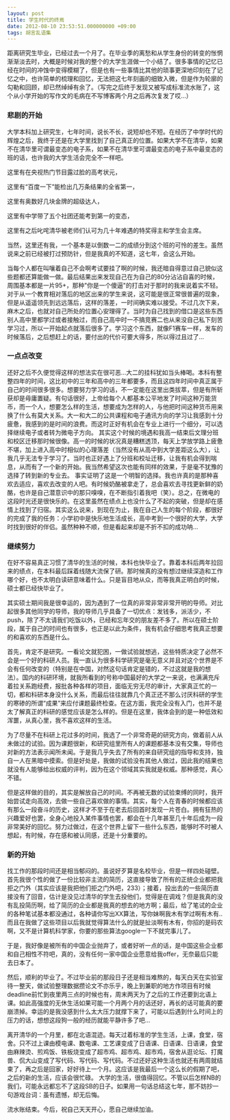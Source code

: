 ```yaml
---
layout: post
title: 学生时代的终焉
date: 2012-08-10 23:53:51.000000000 +09:00
tags: 胡言乱语集
---
```


距离研究生毕业，已经过去一个月了。在毕业季的离愁和从学生身份的转变的怅惘渐渐淡去时，大概是时候对我的整个的大学生涯做一个小结了。很多事情的记忆已经在时间的冲蚀中变得模糊了，但是也有一些事情比其他的琐事更深地印刻在了记忆之中，也许简单的梳理和回忆，无法把这七年刻画的细致入微，但是作为轮廓的勾勒和回顾，却已然绰绰有余了。（写完之后终于发现又被写成标准流水账了，这个从小学开始的写作文的毛病在不写博客两个月之后再次复发了哎…）

### 悲剧的开始

大学本科加上研究生，七年时间，说长不长，说短却也不短。在经历了中学时代的辉煌之后，我终于还是在大学里找到了自己真正的位置。如果大学不在清华，如果不在清华里可谓最变态的电子系，如果不在清华里可谓最变态的电子系中最变态的班的话，也许我的大学生活会完全不一样吧。

这里有在央视热门节目露过脸的高考状元，

这里有“百度一下”能检出几万条结果的全省第一，

这里有奥数好几块金牌的超级达人，

这里有中学带了五个社团还能考到第一的变态，

这里有之后叱咤清华被老师们认可为几十年难遇的特奖得主和学生会主席。

当然，这里还有我，一个基本是以倒数一二的成绩分到这个班的可怜的差生。虽然说来之前已经被打过预防针，但是我真的不知道，这七年，会这么开始。

当每个人都在叫嚷着自己不会啊考试要挂了啊的时候，我还暗自得意过自己貌似这些题都还算能做一做。最后结果出来发现自己在为自己的80分沾沾自喜的时候，周围基本都是一片95+，那种"你是一个傻逼"的打击对于那时的我来说着实不轻。对于从一个教育相对落后的地区出来的学生来说，这可能是很正常很普遍的现象，但是从遥遥领先到远远落后，这样的落差，一时间确实难以接受。不过几次下来，麻木之后，也就对自己所处的位置心安理得了。当时为自己找到的借口是这些东西别人高中里都学过或者接触过，而自己高中时一不搞竞赛二也从来没自己私下刻苦学习过，所以一开始起点就落后很多了。学习这个东西，就像F1赛车一样，发车的时候落后，之后想赶上的话，要付出的代价可要大得多，所以得过且过了…

### 一点点改变

还好之后不久便觉得这样的想法实在很可恶…大二的挂科犹如当头棒喝。本科有整整四年的时间，这比初中的三年和高中的三年都要多，而且这四年时间中真正属于自己的时间很多很多。想要努力学习的话，不一定能在这里出类拔萃，但是有所斩获却是毋庸置疑。有句话很好，上帝给每个人都基本公平地发了时间这种万能货币，而一个人，想要怎么样的生活，想要成为怎样的人，与他把时间这种货币用来换了什么有莫大关系。大一和大二的公共课程和电子通讯方向的学习让我感到十分疲惫，我感到的是时间的浪费。而这时正好有机会在专业上进行一个细分，可以选择继续电子或者转为微电子方向。
其实这个时候的境遇和我高一结束后文理分班和校区迁移那时候很像。高一的时候的状况真是糟糕透顶，每天上学放学路上疲惫不堪，加上进入高中时相似的心理落差（当然没有从高中到大学差距这么大），让我几乎无法专于学习了。当时也正好遇上了分班和校址迁移，让我有机会得到喘息，从而有了一个新的开始。我当然希望这次也能有同样的效果，于是毫不犹豫的选择了转到新的专业去。
事实证明了这是一个明智的选择。我也许真的是那种喜欢去适应，喜欢去改变的人吧。有时候奶酪被拿走了，总会喜欢去寻找更新鲜的奶酪，也许是自己潜意识中的那只嗅嗅，在不断指引着我吧（笑）。总之，在微电的这段时光还是很快乐的。在这里虽然在绩点上也没什么了不起的突破，但是却在感情上找到了归宿。其实这么说来，到现在为止，我在自己人生的每个阶段，都很好的完成了我的任务：小学初中是快乐地生活成长，高中考到一个很好的大学，大学时找到很好的伴侣。虽然种种不顺，但是看起来却是不折不扣的成功呐…

### 继续努力

在好不容易真正习惯了清华的生活的时候，本科也快毕业了。靠着本科后两年拉回来的绩点，在本科最后踩着线随大流保了研。那时候真的没有想过继续深造和工作哪个好，也不太明白读研意味着什么。只是盲目地从众，而等我真正明白的时候，硕士都已经快毕业了。

其实硕士期间我是很幸运的，因为遇到了一位真的非常非常非常开明的导师。对比起很多其他同学的导师，我的导师几乎具备了一切优点：发钱多，派活少，不push，除了不太请我们吃饭以外，已经和忘年交的朋友差不多了。所以在硕士阶段，属于自己的时间也有很多，也正是以此为条件，我有机会仔细思考我真正想要的和喜欢的东西是什么。

首先，肯定不是研究。一看论文就犯困，一做试验就想逃，这些特质决定了必然不会是一个好的科研人员。我一直认为很多科学研究是毫无意义并且对这个世界是不会有任何改变的（特别是在中国，对然这句话肯定是错的，不过这就是我的想法）。国内的科研环境，就我所看到的号称中国最好的大学之一来说，也满满充斥着拉关系跑经费，报批各种各样的项目，面临无穷无尽的审计，大家真正忙的一切，都和科研本身没什么关系，而最后往往就靠几个真正还不那么讨厌科研的学生的寒碜的所谓“成果”来应付课题最终检查。在这方面，我完全没有入门，也并不是太了解真正的科研的感觉应该是怎么样的。但是在这里，我体会到的是一种低效和浑噩，从真心里，我不喜欢这样的生活。

为了尽量不在科研上花过多的时间，我选了一个非常奇葩的研究方向，做着前人从未做过的试验。因为课题很新，和研究组里所有人的课题都基本没有交集，导师也对新的方法表示闻所未闻。于是我几乎失去了所有的来自研究组的指导和支持，独自一人在黑暗中摸索。但是好处是，我做的试验没有其他人做过，因此我的结果也就没有人能够给出权威的评判，因为在这个领域其实我就是权威。那种感觉，真心不错。

但是这样做的目的，其实是解放自己的时间。不再被无数的试验束缚的同时，我开始尝试走向高效，去做一些自己喜欢做的事情。其实，每个人在青春的时候都应该有那么一段奋斗的历史，这样才不至于在老去后回首时发现一片苍白。拥有狂热的兴趣爱好也罢，全身心地投入某件事情也罢，都会在十几年甚至几十年后成为一段非常美好的回忆。努力过做过，在这个世界上留下一些什么东西，能够时不时被人想起，有时候，存在感和被认同感，还是十分重要的。

### 新的开始

找工作的那段时间还是相当郁闷的。虽说好歹算是名校毕业，但是一样四处碰壁。首先我很个性的做了一份比较非主流的简历，这直接导致了所有的正统企业都把我拒之门外（其实应该是我把他们拒之门外吧，233）；接着，投出去的一些简历直接没有了回音，估计是没见过清华的学生去投他们，觉得是在调戏？但是我真的没有乱投简历啊，给了简历的企业都是我真的想去的地方啊；最后，给了笔试的企业的各种笔试基本都没通过，各种请你写出XX算法，写你妹啊我木有学过啊有木有..而且在我做了这些项目以后我就觉得算法什么的就是扯淡啊有木有，你招的是码农啊，又不是计算机科学家，你要的那些算法google一下不就完事儿了。

于是，我好像是被所有的中国企业抛弃了，或者好听一点的话，是中国这些企业都和自己相性不符吧，真的，没有任何一家中国企业愿意给我offer，无奈最后只能去日本了。

然后，顺利的毕业了。不过毕业前的那段日子还是相当难熬的，每天白天在实验室待一整天，做试验整理数据攒论文不亦乐乎，晚上到兼职的地方作项目有时候deadline前忙到夜里两三点的时候也有，周末两天为了之后的工作还要到北语上课。如此高强度的无休生活如果可能一个月两个月的话还好，再长的话可能真的要崩溃掉。幸运的是我没感到什么太大压力就撑下来了，可能以后遇到什么时间上的压力的话，想想这段狗一般的经历就能平静许多了吧…

离开清华的一个月里，都在北语混迹。每天过着标准的学生生活，上课，食堂，宿舍。只不过上课由模电课、数电课、工艺课变成了日语课、日语课、日语课，食堂由麻辣烫、煎鸡饭、铁板烧变成了超市鸡、超市鸡、超市鸡，宿舍从逛论坛、打魔兽、侃大山变成了写代码、写代码、写代码。不过还好这种生活也就还有两周就结束了，再之后是回家，好好待上一个月。这应该是我最后一个这么长的假期了吧，之后的新的生活，应该会很忙碌。
大学的生活，很值得回忆。不管以后怎样NB的我们，可能永远都忘不了这段SB的日子。如果用一句话总结这七年，那不妨抄一句游戏台词：虽有遗憾，却无后悔。

流水账结束。今后，祝自己天天开心，愿自己继续加油。
